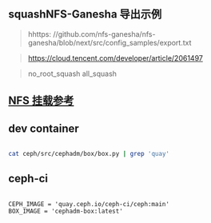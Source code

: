 ## squashNFS-Ganesha 导出示例

> hhttps:
> //github.com/nfs-ganesha/nfs-ganesha/blob/next/src/config_samples/export.txt

> https://cloud.tencent.com/developer/article/2061497

> no_root_squash all_squash

## [NFS 挂载参考](https://help.aliyun.com/zh/nas/user-guide/mount-an-nfs-file-system-on-a-linux-ecs-instance)

## dev container

```bash

cat ceph/src/cephadm/box/box.py | grep 'quay'

```

## ceph-ci

```text

CEPH_IMAGE = 'quay.ceph.io/ceph-ci/ceph:main'
BOX_IMAGE = 'cephadm-box:latest'

```

